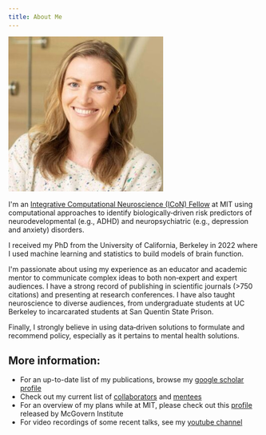 ```yaml
---
title: About Me
---
```


![](assets/images/profile_mk.png)

I'm an [Integrative Computational Neuroscience (ICoN) Fellow](https://yangtan.mit.edu/icon/) at MIT using computational approaches to identify biologically‐driven risk predictors of neurodevelopmental (e.g., ADHD) and neuropsychiatric (e.g., depression and anxiety) disorders. 

I received my PhD from the University of California, Berkeley in 2022 where I used machine learning and statistics to build models of brain function.

I'm passionate about using my experience as an educator and academic mentor to communicate complex ideas to both non‐expert and expert audiences. 
I have a strong record of publishing in scientific journals (>750 citations) and presenting at research conferences. I have also taught neuroscience to diverse audiences, from undergraduate students at UC Berkeley to incarcarated students at San Quentin State Prison. 

Finally, I strongly believe in using data‐driven solutions to formulate and recommend policy, especially as it pertains to mental health solutions. 

## More information: 
* For an up-to-date list of my publications, browse my [google scholar profile](https://scholar.google.com/citations?user=YS9zF8gAAAAJ&hl=en)
* Check out my current list of [collaborators](assets/images/collaborators.png) and [mentees](../MIT-Projects/mentorship/urops.md)
* For an overview of my plans while at MIT, please check out this [profile](assets/images/ICoN_profile.png) released by McGovern Institute
* For video recordings of some recent talks, see my [youtube channel](https://www.youtube.com/@maedbhking6900/featured)